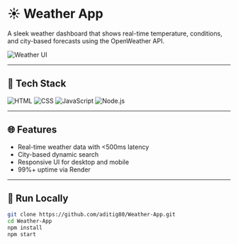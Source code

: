 # ☀️ Weather App

A sleek weather dashboard that shows real-time temperature, conditions, and city-based forecasts using the OpenWeather API.

![Weather UI](https://img.shields.io/badge/Live-Demo-0A66C2?style=for-the-badge&logo=vercel&logoColor=white)

---

## 🔧 Tech Stack
![HTML](https://img.shields.io/badge/HTML-E34F26?style=flat&logo=html5&logoColor=white)
![CSS](https://img.shields.io/badge/CSS-1572B6?style=flat&logo=css3&logoColor=white)
![JavaScript](https://img.shields.io/badge/JavaScript-F7DF1E?style=flat&logo=javascript&logoColor=black)
![Node.js](https://img.shields.io/badge/Node.js-339933?style=flat&logo=node.js&logoColor=white)

---

## 🌐 Features
- Real-time weather data with <500ms latency
- City-based dynamic search
- Responsive UI for desktop and mobile
- 99%+ uptime via Render

---

## 🚀 Run Locally
```bash
git clone https://github.com/aditig80/Weather-App.git
cd Weather-App
npm install
npm start
